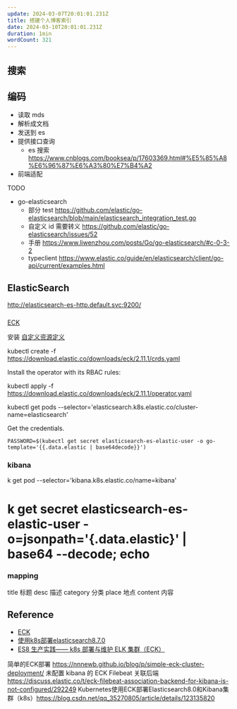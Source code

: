 ```yaml
---
update: 2024-03-07T20:01:01.231Z
title: 搭建个人博客索引
date: 2024-03-10T20:01:01.231Z
duration: 1min
wordCount: 321
---
```


## 搜索

## 编码

- 读取 mds
- 解析成文档
- 发送到 es
- 提供接口查询
  - es 搜索 https://www.cnblogs.com/booksea/p/17603369.html#%E5%85%A8%E6%96%87%E6%A3%80%E7%B4%A2
- 前端适配

TODO

- go-elasticsearch
  - 部分 test https://github.com/elastic/go-elasticsearch/blob/main/elasticsearch_integration_test.go
  - 自定义 id 需要转义 https://github.com/elastic/go-elasticsearch/issues/52
  - 手册 https://www.liwenzhou.com/posts/Go/go-elasticsearch/#c-0-3-2
  - typeclient https://www.elastic.co/guide/en/elasticsearch/client/go-api/current/examples.html

## ElasticSearch

http://elasticsearch-es-http.default.svc:9200/

###

[ECK](https://www.elastic.co/guide/en/cloud-on-k8s/current/k8s-deploy-elasticsearch.html)

安装
[自定义资源定义](https://kubernetes.io/docs/concepts/extend-kubernetes/api-extension/custom-resources)

kubectl create -f https://download.elastic.co/downloads/eck/2.11.1/crds.yaml

Install the operator with its RBAC rules:

kubectl apply -f https://download.elastic.co/downloads/eck/2.11.1/operator.yaml

kubectl get pods --selector='elasticsearch.k8s.elastic.co/cluster-name=elasticsearch'

Get the credentials.

`PASSWORD=$(kubectl get secret elasticsearch-es-elastic-user -o go-template='{{.data.elastic | base64decode}}')`

### kibana

k get pod --selector='kibana.k8s.elastic.co/name=kibana'

# k get secret elasticsearch-es-elastic-user -o=jsonpath='{.data.elastic}' | base64 --decode; echo

### mapping

title 标题
desc 描述
category 分类
place 地点
content 内容

## Reference

- [ECK](https://www.elastic.co/guide/en/cloud-on-k8s/current/k8s-deploy-elasticsearch.html)
- [使用k8s部署elasticsearch8.7.0](https://juejin.cn/post/7221075271201980474)
- [ES8 生产实践—— k8s 部署与维护 ELK 集群（ECK）](https://blog.csdn.net/qq_33816243/article/details/132677567)

简单的ECK部署 https://nnnewb.github.io/blog/p/simple-eck-cluster-deployment/
未配置 kibana 的 ECK Filebeat 关联后端 https://discuss.elastic.co/t/eck-filebeat-association-backend-for-kibana-is-not-configured/292249
Kubernetes使用ECK部署Elasticsearch8.0和Kibana集群（k8s）https://blog.csdn.net/qq_35270805/article/details/123135820
